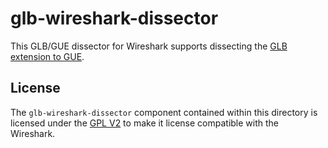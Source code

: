 # glb-wireshark-dissector

This GLB/GUE dissector for Wireshark supports dissecting the [GLB extension to GUE](../../docs/development/gue-header.md).

## License

The `glb-wireshark-dissector` component contained within this directory is licensed under the [GPL V2](../../LICENSE.md) to make it license compatible with the Wireshark.
